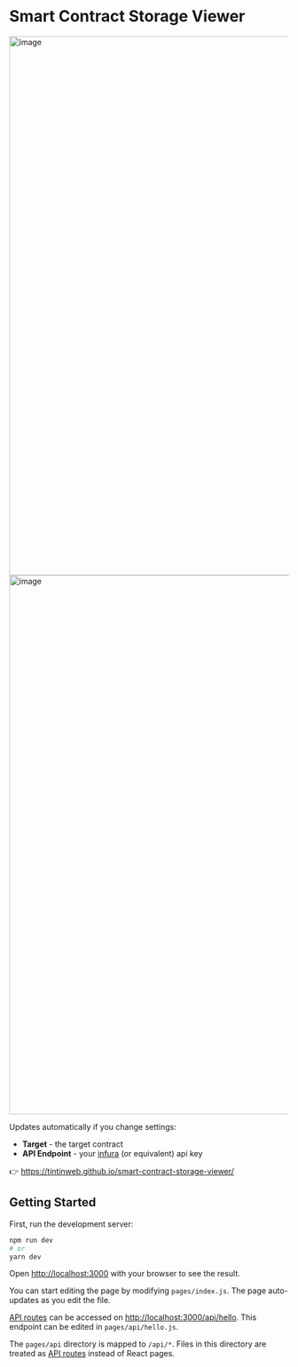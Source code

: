 # Smart Contract Storage Viewer

<a href=https://tintinweb.github.io/smart-contract-storage-viewer/>
<img width="971" alt="image" src="https://user-images.githubusercontent.com/2865694/182379988-6ee51fee-a521-4fa1-b344-4a23ca2429f9.png">


<img width="971" alt="image" src="https://user-images.githubusercontent.com/2865694/184351192-e9d1bdd2-b115-43cc-bbdd-9337b5dd6969.png">

</a>


Updates automatically if you change settings:

- **Target** - the target contract
- **API Endpoint** - your [infura](https://infura.io/register) (or equivalent) api key

👉 https://tintinweb.github.io/smart-contract-storage-viewer/

## Getting Started

First, run the development server:

```bash
npm run dev
# or
yarn dev
```

Open [http://localhost:3000](http://localhost:3000) with your browser to see the result.

You can start editing the page by modifying `pages/index.js`. The page auto-updates as you edit the file.

[API routes](https://nextjs.org/docs/api-routes/introduction) can be accessed on [http://localhost:3000/api/hello](http://localhost:3000/api/hello). This endpoint can be edited in `pages/api/hello.js`.

The `pages/api` directory is mapped to `/api/*`. Files in this directory are treated as [API routes](https://nextjs.org/docs/api-routes/introduction) instead of React pages.
